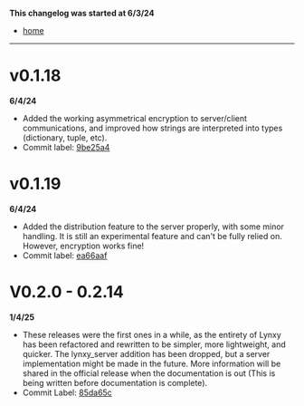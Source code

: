 **This changelog was started at 6/3/24**
- [home](/README.md)

***

# v0.1.18
**6/4/24**
- Added the working asymmetrical encryption to server/client communications, and improved how strings are interpreted into types (dictionary, tuple, etc).
- Commit label: [9be25a4](https://github.com/SketchedDoughnut/lynxy/tree/9be25a425ff833e5490de4871f6abd8daef7861b)

# v0.1.19
**6/4/24**
- Added the distribution feature to the server properly, with some minor handling. It is still an experimental feature and can't be fully relied on. However, encryption works fine!
- Commit label: [ea66aaf](https://github.com/SketchedDoughnut/lynxy/tree/ea66aaf00874fe0cd29bfe06b442dad93de62a41)

# V0.2.0 - 0.2.14
**1/4/25**
- These releases were the first ones in a while, as the entirety of Lynxy has been refactored and rewritten to be simpler, more lightweight, and quicker. The lynxy_server addition has been dropped, but a server implementation might be made in the future. More information will be shared in the official release when the documentation is out (This is being written before documentation is complete).
- Commit Label: [85da65c](https://github.com/SketchedDoughnut/lynxy/tree/85da65c59e60e8c78fe3d33704d09e4bb5be0eb3)